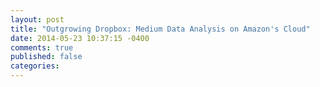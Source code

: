 ```yaml
---
layout: post
title: "Outgrowing Dropbox: Medium Data Analysis on Amazon's Cloud"
date: 2014-05-23 10:37:15 -0400
comments: true
published: false
categories: 
---
```

